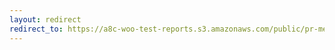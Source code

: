 ```yaml
---
layout: redirect
redirect_to: https://a8c-woo-test-reports.s3.amazonaws.com/public/pr-merge/37430/e2e/index.html
---
```


